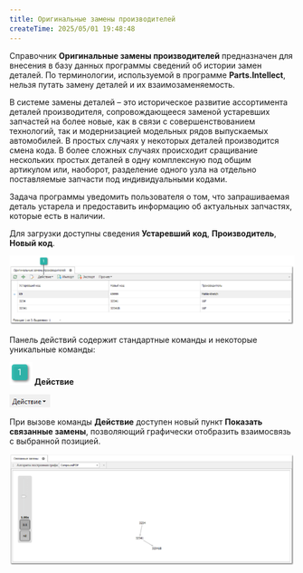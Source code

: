 ```yaml
---
title: Оригинальные замены производителей
createTime: 2025/05/01 19:48:48
---
```

Справочник **Оригинальные замены производителей** предназначен для внесения в базу данных программы сведений об истории замен деталей. По терминологии, используемой в программе **Parts.Intellect**, нельзя путать замену деталей и их взаимозаменяемость.

В системе замены деталей – это историческое развитие ассортимента деталей производителя, сопровождающееся заменой устаревших запчастей на более новые, как в связи с совершенствованием технологий, так и модернизацией модельных рядов выпускаемых автомобилей. В простых случаях у некоторых деталей производится смена кода. В более сложных случаях происходит сращивание нескольких простых деталей в одну комплексную под общим артикулом или, наоборот, разделение одного узла на отдельно поставляемые запчасти под индивидуальными кодами.

Задача программы уведомить пользователя о том, что запрашиваемая деталь устарела и предоставить информацию об актуальных запчастях, которые есть в наличии.

Для загрузки доступны сведения **Устаревший** **код**, **Производитель**, **Новый код**.

![](../../assets/specification/Aspose.Words.83ab1c44-6b28-430a-a5f2-4d9e6ba1abd4.945.png)

Панель действий содержит стандартные команды и некоторые уникальные команды:

![](../../assets/specification/Aspose.Words.83ab1c44-6b28-430a-a5f2-4d9e6ba1abd4.004.png) **Действие**

![](../../assets/specification/Aspose.Words.83ab1c44-6b28-430a-a5f2-4d9e6ba1abd4.946.png)

При вызове команды **Действие** доступен новый пункт **Показать связанные замены**, позволяющий графически отобразить взаимосвязь с выбранной позицией.

![](../../assets/specification/Aspose.Words.83ab1c44-6b28-430a-a5f2-4d9e6ba1abd4.947.png)